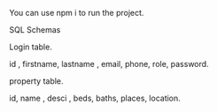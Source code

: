 You can use npm i to run the project.

SQL Schemas

Login table.

id , firstname, lastname , email, phone, role, password.

property table.

id, name , desci , beds, baths, places, location.